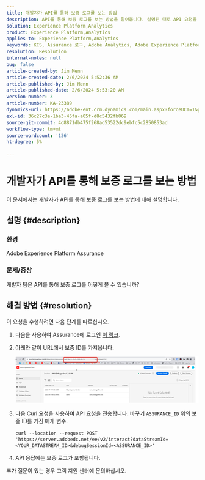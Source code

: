 ```yaml
---
title: 개발자가 API를 통해 보증 로그를 보는 방법
description: API를 통해 보증 로그를 보는 방법을 알아봅니다. 설명된 대로 API 요청을 보내고 보증 ID를 바꿉니다.
solution: Experience Platform,Analytics
product: Experience Platform,Analytics
applies-to: Experience Platform,Analytics
keywords: KCS, Assurance 로그, Adobe Analytics, Adobe Experience Platform
resolution: Resolution
internal-notes: null
bug: false
article-created-by: Jim Menn
article-created-date: 2/6/2024 5:52:36 AM
article-published-by: Jim Menn
article-published-date: 2/6/2024 5:53:20 AM
version-number: 3
article-number: KA-23389
dynamics-url: https://adobe-ent.crm.dynamics.com/main.aspx?forceUCI=1&pagetype=entityrecord&etn=knowledgearticle&id=433543e7-b3c4-ee11-9079-6045bd006268
exl-id: 36c27c3e-1ba3-45fa-a05f-d8c5432fb069
source-git-commit: 4d8871db475f268ad53522dc9ebfc5c2850853ad
workflow-type: tm+mt
source-wordcount: '136'
ht-degree: 5%

---
```


# 개발자가 API를 통해 보증 로그를 보는 방법


이 문서에서는 개발자가 API를 통해 보증 로그를 보는 방법에 대해 설명합니다.

## 설명 {#description}


### 환경

Adobe Experience Platform Assurance

### 문제/증상

개발자 팀은 API를 통해 보증 로그를 어떻게 볼 수 있습니까?


## 해결 방법 {#resolution}


이 요청을 수행하려면 다음 단계를 따르십시오.

1. 다음을 사용하여 Assurance에 로그인 [이 링크](https://experience.adobe.com/assurance).
2. 아래와 같이 URL에서 보증 ID를 가져옵니다.

   ![](assets/41e62e4b-3ba0-ee11-be37-6045bd006239.png)
3. 다음 Curl 요청을 사용하여 API 요청을 전송합니다. 바꾸기 `ASSURANCE_ID` 위의 보증 ID를 가진 매개 변수.<br>


   ```
   curl --location --request POST 'https://server.adobedc.net/ee/v2/interact?dataStreamId= <YOUR_DATASTREAM_ID>&debugSessionId=<ASSURANCE_ID>'
   ```


4. API 응답에는 보증 로그가 포함됩니다.


추가 질문이 있는 경우 고객 지원 센터에 문의하십시오.
